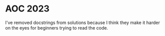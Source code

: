 # AOC 2023

I've removed docstrings from solutions because I think they make it harder on the eyes for beginners trying to read the code.
